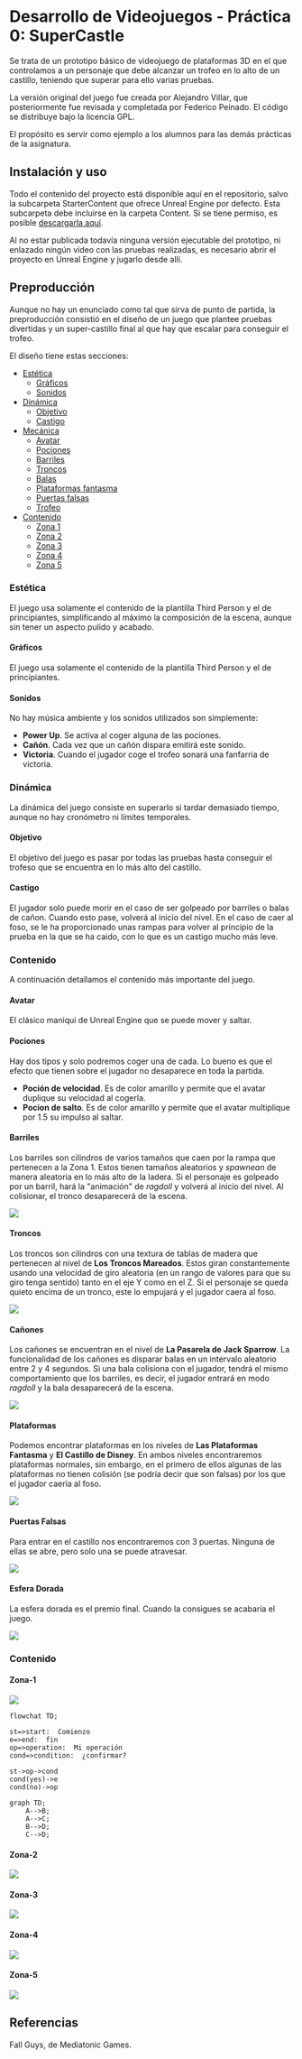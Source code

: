 # Desarrollo de Videojuegos - Práctica 0: SuperCastle

Se trata de un prototipo básico de videojuego de plataformas 3D en el que controlamos a un personaje que debe alcanzar un trofeo en lo alto de un castillo, teniendo que superar para ello varias pruebas.

La versión original del juego fue creada por Alejandro Villar, que posteriormente fue revisada y completada por Federico Peinado. El código se distribuye bajo la licencia GPL.

El propósito es servir como ejemplo a los alumnos para las demás prácticas de la asignatura.

## Instalación y uso
Todo el contenido del proyecto está disponible aquí en el repositorio, salvo la subcarpeta StarterContent que ofrece Unreal Engine por defecto.
Esta subcarpeta debe incluirse en la carpeta Content. Si se tiene permiso, es posible [descargarla aquí](https://drive.google.com/file/d/1ece2mzryUjjU-GKg8I7tDDl_OTGqkTdx/view?usp=sharing).

Al no estar publicada todavía ninguna versión ejecutable del prototipo, ni enlazado ningún video con las pruebas realizadas, es necesario abrir el proyecto en Unreal Engine y jugarlo desde allí.

## Preproducción
Aunque no hay un enunciado como tal que sirva de punto de partida, la preproducción consistió en el diseño de un juego que plantee pruebas divertidas y un super-castillo final al que hay que escalar para conseguir el trofeo.

El diseño tiene estas secciones:
- [Estética](#Estética)
  * [Gráficos](#Gráficos)
  * [Sonidos](#Sonidos)
- [Dinámica](#Dinámica)
  * [Objetivo](#Objetivo)
  * [Castigo](#Derrota)
- [Mecánica](#Mecánica)
  * [Avatar](#Avatar)
  * [Pociones](#Pociones)
  * [Barriles](#Barriles)
  * [Troncos](#Troncos)
  * [Balas](#Balas)
  * [Plataformas fantasma](#Plataformas)
  * [Puertas falsas](#Puertas)
  * [Trofeo](#Trofeo)
- [Contenido](#Contenido)
  * [Zona 1](#Zona-1)
  * [Zona 2](#Zona-2)
  * [Zona 3](#Zona-3)
  * [Zona 4](#Zona-4)
  * [Zona 5](#Zona-5)

### Estética
El juego usa solamente el contenido de la plantilla Third Person y el de principiantes, simplificando al máximo la composición de la escena, aunque sin tener un aspecto pulido y acabado.

#### Gráficos
El juego usa solamente el contenido de la plantilla Third Person y el de principiantes.

#### Sonidos
No hay música ambiente y los sonidos utilizados son simplemente:
- **Power Up**. Se activa al coger alguna de las pociones.
- **Cañón**. Cada vez que un cañón dispara emitirá este sonido.
- **Victoria**. Cuando el jugador coge el trofeo sonará una fanfarria de victoria.

### Dinámica
La dinámica del juego consiste en superarlo si tardar demasiado tiempo, aunque no hay cronómetro ni límites temporales.

#### Objetivo
El objetivo del juego es pasar por todas las pruebas hasta conseguir el trofeso que se encuentra en lo más alto del castillo.

#### Castigo
El jugador solo puede morir en el caso de ser golpeado por barriles o balas de cañon. Cuando esto pase, volverá al
inicio del nivel. En el caso de caer al foso, se le ha proporcionado unas rampas para volver al principio de la prueba
en la que se ha caido, con lo que es un castigo mucho más leve.

### Contenido
A continuación detallamos el contenido más importante del juego.

#### Avatar
El clásico maniquí de Unreal Engine que se puede mover y saltar.

#### Pociones
Hay dos tipos y solo podremos coger una de cada. Lo bueno es que el efecto que tienen sobre el jugador no desaparece en toda la partida.

- **Poción de velocidad**. Es de color amarillo y permite que el avatar duplique su velocidad al cogerla. 
- **Pocion de salto**. Es de color amarillo y permite que el avatar multiplique por 1.5 su impulso al saltar.

#### Barriles

Los barriles son cilindros de varios tamaños que caen por la rampa que pertenecen a la Zona 1. Estos tienen tamaños aleatorios y *spawnean* de manera aleatoria
en lo más alto de la ladera. Si el personaje es golpeado por un barril, hará la "animación" de *ragdoll* y volverá al inicio
del nivel. Al colisionar, el tronco desaparecerá de la escena.

![](./img/barril.PNG)

#### Troncos

Los troncos son cilindros con una textura de tablas de madera que pertenecen al nivel de **Los Troncos Mareados**. Estos
giran constantemente usando una velocidad de giro aleatoria (en un rango de valores para que su giro tenga sentido) tanto en el eje Y como en el Z.
Si el personaje se queda quieto encima de un tronco, este lo empujará y el jugador caera al foso.

![](./img/tronco.PNG)

#### Cañones

Los cañones se encuentran en el nivel de **La Pasarela de Jack Sparrow**. La funcionalidad de los cañones es disparar balas en un intervalo aleatorio
entre 2 y 4 segundos. Si una bala colisiona con el jugador, tendrá el mismo comportamiento que los barriles, es decir, el jugador entrará en modo *ragdoll*
y la bala desaparecerá de la escena.

![](./img/canon.PNG)

#### Plataformas

Podemos encontrar plataformas en los niveles de **Las Plataformas Fantasma** y **El Castillo de Disney**. En ambos niveles encontraremos plataformas normales,
sin embargo, en el primero de ellos algunas de las plataformas no tienen colisión (se podría decir que son falsas) por los que el jugador caería 
al foso.

![](./img/platform.PNG)

#### Puertas Falsas

Para entrar en el castillo nos encontraremos con 3 puertas. Ninguna de ellas se abre, pero solo una se puede atravesar.

![](./img/door.PNG)

#### Esfera Dorada

La esfera dorada es el premio final. Cuando la consigues se acabaría el juego.

![](./img/esferadorada.PNG)



### Contenido

#### Zona-1

![](./img/barriles_asesinos.PNG)

```mermaid
flowchat TD; 

st=>start:  Comienzo 
e=>end:  fin 
op=>operation:  Mi operación
cond=>condition:  ¿confirmar?

st->op->cond
cond(yes)->e
cond(no)->op
```

```mermaid
graph TD;
    A-->B;
    A-->C;
    B-->D;
    C-->D;
```

#### Zona-2

![](./img/troncos_mareados.PNG)

#### Zona-3

![](./img/pasarela_jack.PNG)

#### Zona-4

![](./img/plat_fantasma.PNG)

#### Zona-5

![](./img/castillo.PNG)

## Referencias
Fall Guys, de Mediatonic Games.


